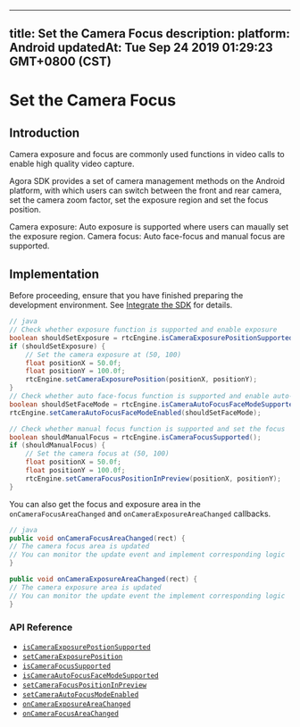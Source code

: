 
---
title: Set the Camera Focus
description: 
platform: Android
updatedAt: Tue Sep 24 2019 01:29:23 GMT+0800 (CST)
---
# Set the Camera Focus
## Introduction

Camera exposure and focus are commonly used functions in video calls to enable high quality video capture.

Agora SDK provides a set of camera management methods on the Android platform, with which users can switch between the front and rear camera, set the camera zoom factor, set the exposure region and set the focus position.

Camera exposure: Auto exposure is supported where users can maually set the exposure region.
Camera focus: Auto face-focus and manual focus are supported.

## Implementation

Before proceeding, ensure that you have finished preparing the development environment. See [Integrate the SDK](../../en/Video/android_video.md) for details.

```java
// java
// Check whether exposure function is supported and enable exposure
boolean shouldSetExposure = rtcEngine.isCameraExposurePositionSupported();
if (shouldSetExposure) {
    // Set the camera exposure at (50, 100)
    float positionX = 50.0f;
    float positionY = 100.0f;
    rtcEngine.setCameraExposurePosition(positionX, positionY);
}
// Check whether auto face-focus function is supported and enable auto-face focus
boolean shouldSetFaceMode = rtcEngine.isCameraAutoFocusFaceModeSupported();
rtcEngine.setCameraAutoFocusFaceModeEnabled(shouldSetFaceMode);

// Check whether manual focus function is supported and set the focus
boolean shouldManualFocus = rtcEngine.isCameraFocusSupported();
if (shouldManualFocus) {
    // Set the camera focus at (50, 100)
    float positionX = 50.0f;
    float positionY = 100.0f;
    rtcEngine.setCameraFocusPositionInPreview(positionX, positionY);
}

```

You can also get the focus and exposure area in the `onCameraFocusAreaChanged` and `onCameraExposureAreaChanged` callbacks.

```java
// java
public void onCameraFocusAreaChanged(rect) {
// The camera focus area is updated
// You can monitor the update event and implement corresponding logic
}

public void onCameraExposureAreaChanged(rect) {
// The camera exposure area is updated
// You can monitor the update event the implement corresponding logic
}
```

### API Reference

- [`isCameraExposurePostionSupported`](https://docs.agora.io/en/Video/API%20Reference/java/classio_1_1agora_1_1rtc_1_1_rtc_engine.html#a6818c2a98bebeb72e4802b1c585da99b)
- [`setCameraExposurePosition`](https://docs.agora.io/en/Video/API%20Reference/java/classio_1_1agora_1_1rtc_1_1_rtc_engine.html#a0ac20919f60df42635850c53c9cbdefd)
- [`isCameraFocusSupported`](https://docs.agora.io/en/Video/API%20Reference/java/classio_1_1agora_1_1rtc_1_1_rtc_engine.html#a0e20f04ccecfc41aa23bf63116c9a8cd)
- [`isCameraAutoFocusFaceModeSupported`](https://docs.agora.io/en/Video/API%20Reference/java/classio_1_1agora_1_1rtc_1_1_rtc_engine.html#a09f61f738cf7d8a1902761e03a7fa600)
- [`setCameraFocusPositionInPreview`](https://docs.agora.io/en/Video/API%20Reference/java/classio_1_1agora_1_1rtc_1_1_rtc_engine.html#aba273e4337a760d883b6c7c1344183c0)
- [`setCameraAutoFocusModeEnabled`](https://docs.agora.io/en/Video/API%20Reference/java/classio_1_1agora_1_1rtc_1_1_rtc_engine.html#a7e67afe7ad0045448fe0bd97203afcee)
- [`onCameraExposureAreaChanged`](https://docs.agora.io/en/Video/API%20Reference/java/classio_1_1agora_1_1rtc_1_1_i_rtc_engine_event_handler.html#ab6bc82a55191e596d5bf5a7c56bdf95e)
- [`onCameraFocusAreaChanged`](https://docs.agora.io/en/Video/API%20Reference/java/classio_1_1agora_1_1rtc_1_1_i_rtc_engine_event_handler.html#a7af6c96c4c35587a13d1e367255e3ec0)
